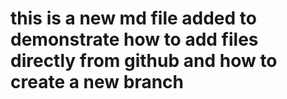 # this is a new md file added to demonstrate how to add files directly from github and how to create a new branch
